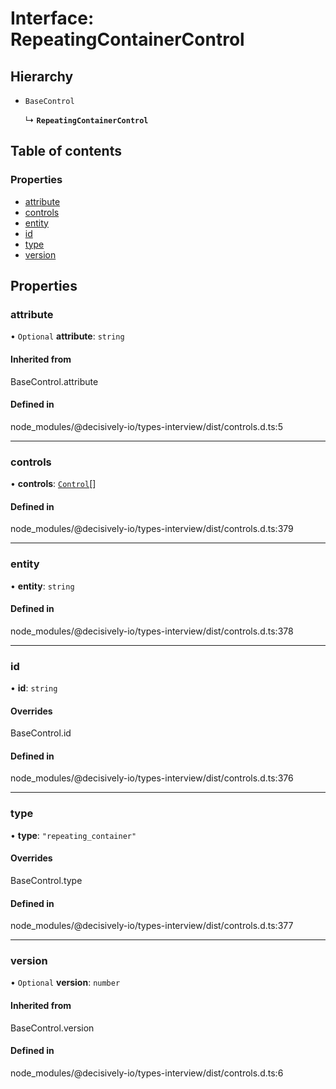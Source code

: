 # Interface: RepeatingContainerControl

## Hierarchy

- `BaseControl`

  ↳ **`RepeatingContainerControl`**

## Table of contents

### Properties

- [attribute](../wiki/RepeatingContainerControl#attribute)
- [controls](../wiki/RepeatingContainerControl#controls)
- [entity](../wiki/RepeatingContainerControl#entity)
- [id](../wiki/RepeatingContainerControl#id)
- [type](../wiki/RepeatingContainerControl#type)
- [version](../wiki/RepeatingContainerControl#version)

## Properties

### attribute

• `Optional` **attribute**: `string`

#### Inherited from

BaseControl.attribute

#### Defined in

node_modules/@decisively-io/types-interview/dist/controls.d.ts:5

___

### controls

• **controls**: [`Control`](../wiki/Exports#control)[]

#### Defined in

node_modules/@decisively-io/types-interview/dist/controls.d.ts:379

___

### entity

• **entity**: `string`

#### Defined in

node_modules/@decisively-io/types-interview/dist/controls.d.ts:378

___

### id

• **id**: `string`

#### Overrides

BaseControl.id

#### Defined in

node_modules/@decisively-io/types-interview/dist/controls.d.ts:376

___

### type

• **type**: ``"repeating_container"``

#### Overrides

BaseControl.type

#### Defined in

node_modules/@decisively-io/types-interview/dist/controls.d.ts:377

___

### version

• `Optional` **version**: `number`

#### Inherited from

BaseControl.version

#### Defined in

node_modules/@decisively-io/types-interview/dist/controls.d.ts:6
